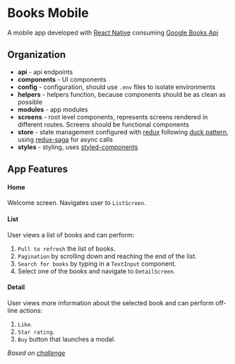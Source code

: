 # Books Mobile

A mobile app developed with [React Native](https://facebook.github.io/react-native/) consuming [Google Books Api](https://developers.google.com/books/)

## Organization

* **api** - api endpoints
* **components** - UI components
* **config** - configuration, should use `.env` files to isolate environments
* **helpers** - helpers function, because components should be as clean as possible
* **modules** - app modules
* **screens** - root level components, represents screens rendered in different routes. Screens should be functional components
* **store** - state management configured with [redux](https://github.com/reduxjs/redux) following [duck pattern](https://medium.freecodecamp.org/scaling-your-redux-app-with-ducks-6115955638be), using [redux-saga](https://github.com/redux-saga/redux-saga) for async calls
* **styles** - styling, uses [styled-components](https://github.com/styled-components/styled-components)

## App Features

#### Home
Welcome screen. Navigates user to `ListScreen`.

#### List
User views a list of books and can perform:
1. `Pull to refresh` the list of books.
2. `Pagination` by scrolling down and reaching the end of the list.
3. `Search for books` by typing in a `TextInput` component.
4. Select one of the books and navigate to `DetailScreen`.

#### Detail
User views more information about the selected book and can perform off-line actions:
1. `Like`.
2. `Star rating`.
3. `Buy` button that launches a modal.

_Based on [challenge](https://github.com/FotonTech/Challenge-RN-ReduxSaga/blob/master/README.md)_